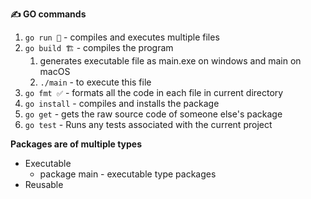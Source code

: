 **✍ GO commands**
1. `go run 🏃` - compiles and executes multiple files
2. `go build 🏗` - compiles the program
   1. generates executable file as main.exe on windows and main on macOS
   2. `./main` - to execute this file
3. `go fmt ✅` - formats all the code in each file in current directory
4. `go install` - compiles and installs the package
5. `go get` - gets the raw source code of someone else's package
6. `go test` - Runs any tests associated with the current project

**Packages are of multiple types**
+ Executable
  + package main - executable type packages
+ Reusable